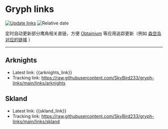 # Gryph links

[![Update links](https://github.com/SkyBird233/gryph-links/actions/workflows/update.yml/badge.svg)](https://github.com/SkyBird233/gryph-links/actions/workflows/update.yml)
![Relative date](https://img.shields.io/date/{{timestamp}}?label=Updated)

定时自动更新部分鹰角相关直链，方便 [Obtainium](https://github.com/ImranR98/Obtainium) 等应用追踪更新（例如 [森空岛对应的链接](https://raw.githubusercontent.com/SkyBird233/gryph-links/main/links/skland) ）

---

## Arknights
- Latest link: {{arknights_link}}
- Tracking link: https://raw.githubusercontent.com/SkyBird233/gryph-links/main/links/arknights

## Skland
- Latest link: {{skland_link}}
- Tracking link: https://raw.githubusercontent.com/SkyBird233/gryph-links/main/links/skland